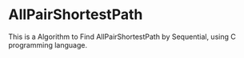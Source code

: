 # AllPairShortestPath
This is a Algorithm to Find AllPairShortestPath by Sequential, using C programming language.
